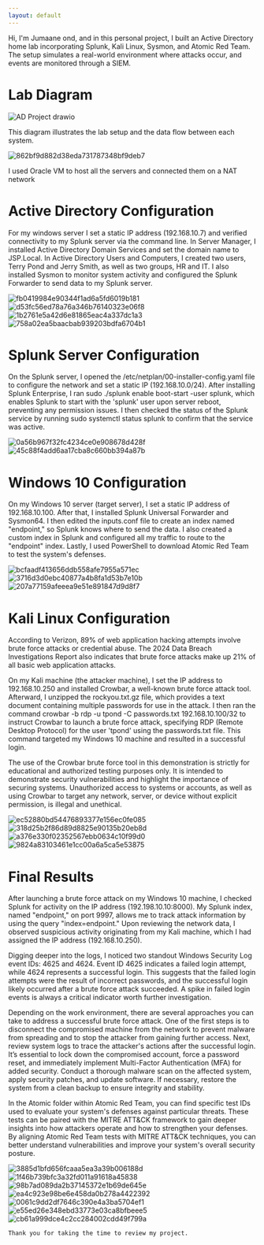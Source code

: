 ```yaml
---
layout: default
---
```


Hi, I'm Jumaane ond, and in this personal project, I built an Active Directory home lab incorporating Splunk, Kali Linux, Sysmon, and Atomic Red Team. The setup simulates a real-world environment where attacks occur, and events are monitored through a SIEM.







# Lab Diagram

![AD Project drawio](https://github.com/user-attachments/assets/7f01f634-2d8e-44f5-a0c4-7692bd9f230f)

This diagram illustrates the lab setup and the data flow between each system. 

![862bf9d882d38eda731787348bf9deb7](https://github.com/user-attachments/assets/626561bd-6e50-4059-9897-921c8c2a1360)

I used Oracle VM to host all the servers and connected them on a NAT network

# Active Directory Configuration

For my windows server I set a static IP address (192.168.10.7) and verified connectivity to my Splunk server via the command line. In Server Manager, I installed Active Directory Domain Services and set the domain name to JSP.Local. In Active Directory Users and Computers, I created two users, Terry Pond and Jerry Smith, as well as two groups, HR and IT. I also installed Sysmon to monitor system activity and configured the Splunk Forwarder to send data to my Splunk server.

![fb0419984e90344f1ad6a5fd6019b181](https://github.com/user-attachments/assets/25d5e680-4fe7-4300-9583-97110a126a1e)
![d53fc56ed78a76a346b76140323e06f8](https://github.com/user-attachments/assets/bb307381-4cfc-4575-b677-ce52bb69015d)
![1b2761e5a42d6e81865eac4a337dc1a3](https://github.com/user-attachments/assets/2f47482c-5d88-4ad1-bddb-ab4c5bff2c76)![758a02ea5baacbab939203bdfa6704b1](https://github.com/user-attachments/assets/919af5f9-610d-418b-a217-f7c72e5c0179)














# Splunk Server Configuration

On the Splunk server, I opened the /etc/netplan/00-installer-config.yaml file to configure the network and set a static IP (192.168.10.0/24). After installing Splunk Enterprise, I ran sudo ./splunk enable boot-start -user splunk, which enables Splunk to start with the 'splunk' user upon server reboot, preventing any permission issues. I then checked the status of the Splunk service by running sudo systemctl status splunk to confirm that the service was active.

![0a56b967f32fc4234ce0e908678d428f](https://github.com/user-attachments/assets/854c7420-ab2e-4903-ae1d-9ef048ca519b)
![45c88f4add6aa17cba8c660bb394a87b](https://github.com/user-attachments/assets/a37519be-7c53-4e68-b576-380002afb600)



# Windows 10 Configuration

On my Windows 10 server (target server), I set a static IP address of 192.168.10.100. After that, I installed Splunk Universal Forwarder and Sysmon64. I then edited the inputs.conf file to create an index named "endpoint," so Splunk knows where to send the data. I also created a custom index in Splunk and configured all my traffic to route to the "endpoint" index. Lastly, I used PowerShell to download Atomic Red Team to test the system's defenses.

![bcfaadf413656ddb558afe7955a571ec](https://github.com/user-attachments/assets/12fb6d1f-dcd7-4b75-879f-66ea85eb067e)
![3716d3d0ebc40877a4b8fa1d53b7e10b](https://github.com/user-attachments/assets/6c44eb4a-3a69-4a8d-80b8-4acfd1a2498d)
![207a77159afeeea9e51e891847d9d8f7](https://github.com/user-attachments/assets/0e8bd271-41eb-4686-8da6-ebb3d8b6074d)





# Kali Linux Configuration

According to Verizon, 89% of web application hacking attempts involve brute force attacks or credential abuse. The 2024 Data Breach Investigations Report also indicates that brute force attacks make up 21% of all basic web application attacks.

On my Kali machine (the attacker machine), I set the IP address to 192.168.10.250 and installed Crowbar, a well-known brute force attack tool. Afterward, I unzipped the rockyou.txt.gz file, which provides a text document containing multiple passwords for use in the attack. I then ran the command crowbar -b rdp -u tpond -C passwords.txt 192.168.10.100/32 to instruct Crowbar to launch a brute force attack, specifying RDP (Remote Desktop Protocol) for the user 'tpond' using the passwords.txt file. This command targeted my Windows 10 machine and resulted in a successful login.

The use of the Crowbar brute force tool in this demonstration is strictly for educational and authorized testing purposes only. It is intended to demonstrate security vulnerabilities and highlight the importance of securing systems. Unauthorized access to systems or accounts, as well as using Crowbar to target any network, server, or device without explicit permission, is illegal and unethical.

![ec52880bd54476893377e156ec0fe085](https://github.com/user-attachments/assets/30f65528-8462-4184-ae7e-18e51e50669d)
![318d25b2f86d89d8825e90135b20eb8d](https://github.com/user-attachments/assets/9aa43855-6839-4d06-8475-a9a78687919e)
![a376e330f02352567ebb0634c10f99d0](https://github.com/user-attachments/assets/0ac30a59-51ba-4ab0-9ce1-ae090e6aec43)
![9824a83103461e1cc00a6a5ca5e53875](https://github.com/user-attachments/assets/b5a00c1f-400f-43a3-b16e-d30438e88699)




# Final Results


After launching a brute force attack on my Windows 10 machine, I checked Splunk for activity on the IP address (192.198.10.10:8000). My Splunk index, named "endpoint," on port 9997, allows me to track attack information by using the query "index=endpoint." Upon reviewing the network data, I observed suspicious activity originating from my Kali machine, which I had assigned the IP address (192.168.10.250).

Digging deeper into the logs, I noticed two standout Windows Security Log event IDs: 4625 and 4624. Event ID 4625 indicates a failed login attempt, while 4624 represents a successful login. This suggests that the failed login attempts were the result of incorrect passwords, and the successful login likely occurred after a brute force attack succeeded. A spike in failed login events is always a critical indicator worth further investigation.

Depending on the work environment, there are several approaches you can take to address a successful brute force attack. One of the first steps is to disconnect the compromised machine from the network to prevent malware from spreading and to stop the attacker from gaining further access. Next, review system logs to trace the attacker's actions after the successful login.  It’s essential to lock down the compromised account, force a password reset, and immediately implement Multi-Factor Authentication (MFA) for added security. Conduct a thorough malware scan on the affected system, apply security patches, and update software. If necessary, restore the system from a clean backup to ensure integrity and stability.

In the Atomic folder within Atomic Red Team, you can find specific test IDs used to evaluate your system's defenses against particular threats. These tests can be paired with the MITRE ATT&CK framework to gain deeper insights into how attackers operate and how to strengthen your defenses. By aligning Atomic Red Team tests with MITRE ATT&CK techniques, you can better understand vulnerabilities and improve your system's overall security posture.

![3885d1bfd656fcaaa5ea3a39b006188d](https://github.com/user-attachments/assets/12a2c7a9-4f2e-49a7-a7c7-88740e1a53eb)
![1f46b739bfc3a32fd011a91618a45838](https://github.com/user-attachments/assets/4b90c5c3-412c-43dd-99b3-1171a8f6f8b5)
![98b7ad089da2b37145372e1b69de645e](https://github.com/user-attachments/assets/1d6e9e40-1dfa-40b3-911f-017a87db8bef)
![ea4c923e98be6e458da0b278a4422392](https://github.com/user-attachments/assets/d927ef14-4193-4bad-9699-e93a75fb9ef9)
![0061c9dd2df7646c390e4a3ba5704ef1](https://github.com/user-attachments/assets/1f1588fe-c747-4e0e-b5f0-5ee5188d6f33)
![e55ed26e348ebd33773e03ca8bfbeee5](https://github.com/user-attachments/assets/1af71176-b84b-4ece-aef7-1038dbd8f4dd)
![cb61a999dce4c2cc284002cdd49f799a](https://github.com/user-attachments/assets/b81b26cd-84da-41a7-bfe5-21704fa2c12a)


























```
Thank you for taking the time to review my project.
```
